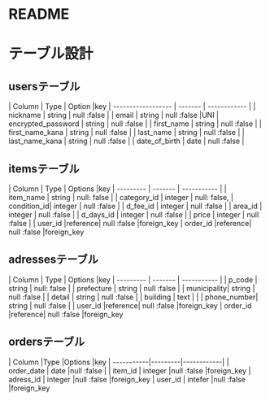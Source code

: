 # README

# テーブル設計
## usersテーブル
| Column             |  Type   | Option       |key
| ------------------ | ------- | ------------ |
| nickname           | string  | null :false  |
| email              | string  | null :false  |UNI
| encrypted_password | string  | null :false  |
| first_name         | string  | null :false  |
| first_name_kana    | string  | null :false  |
| last_name          | string  | null :false  |
| last_name_kana     | string  | null :false  |
| date_of_birth      | date    | null :false  |

## itemsテーブル
| Column      | Type    | Options     |key
| ---------   | ------- | ----------- |
| item_name   | string  | null: false |
| category_id | integer | null: false,
| condition_id| integer | null :false |
| d_fee_id    | integer | null :false |
| area_id     | integer | null :false |
| d_days_id   | integer | null :false |
| price       | integer | null :false |
| user_id     |reference| null :false |foreign_key
| order_id    |reference| null :false |foreign_key

## adressesテーブル
| Column      | Type    | Options     |key
| ---------   | ------- | ----------- |
| p_code      | string  | null: false |
| prefecture  | string  | null :false |
| municipality| string  | null :false |
| detail      | string  | null :false |
| building    | text    |             |
| phone_number| string  | null :false |
| user_id     |reference| null :false |foreign_key
| order_id    |reference| null :false |foreign_key

## ordersテーブル
| Column     |Type     |Options     |key
| -----------|---------|------------|
| order_date | date    |null :false |
| item_id    | integer |null :false |foreign_key
| adress_id  | integer |null :false |foreign_key
| user_id    | intefer |null :false |foreign_key